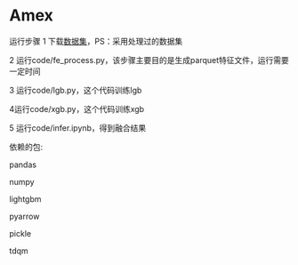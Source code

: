 # Amex

运行步骤
1 下载[数据集](https://www.kaggle.com/datasets/raddar/amex-data-integer-dtypes-parquet-format)，PS：采用处理过的数据集

2 运行code/fe_process.py，该步骤主要目的是生成parquet特征文件，运行需要一定时间

3 运行code/lgb.py，这个代码训练lgb

4运行code/xgb.py，这个代码训练xgb

5 运行code/infer.ipynb，得到融合结果

依赖的包:

pandas

numpy

lightgbm

pyarrow

pickle

tdqm
